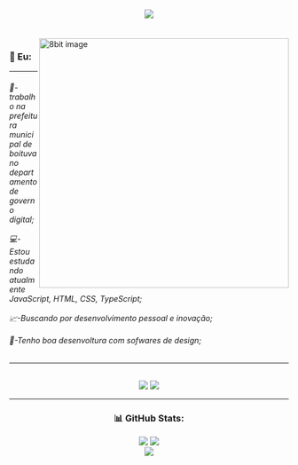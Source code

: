 <h1 align="center">
    <img src="https://readme-typing-svg.herokuapp.com/?font=Righteous&size=35&center=true&vCenter=true&width=500&height=70&duration=4000&lines=Oi+Eu+Sou+o+João+🙃;" />
</h1><br>
<img align="right" alt="8bit image" width="450px" src="https://mir-s3-cdn-cf.behance.net/project_modules/max_3840/641c2b170466977.645e34a7760bf.gif">

<h3>🐤 Eu: </h3>

-------

###### 🏢- trabalho na prefeitura municipal de boituva no departamento de governo digital;<br><br>💻-Estou estudando atualmente JavaScript, HTML, CSS, TypeScript;<br><br>📈-Buscando por desenvolvimento pessoal e inovação;<br><br>🎨-Tenho boa desenvoltura com sofwares de design;
-------

<br>
<div align="center">
    <img src="https://skillicons.dev/icons?i=html,css,javascript,c,typescript,nodejs,docker,git" />
    <img src="https://skillicons.dev/icons?i=photoshop,illustrator,vscode,github,aws" /><br>
    
------

### 📊 GitHub Stats:
![](https://github-readme-stats.vercel.app/api?username=joaoSilva240&theme=dark&hide_border=true&include_all_commits=false&count_private=false)
![](https://github-readme-streak-stats.herokuapp.com/?user=joaoSilva240&theme=dark&hide_border=true)<br/>
![](https://github-readme-stats.vercel.app/api/top-langs/?username=joaoSilva240&theme=dark&hide_border=true&include_all_commits=false&count_private=false&layout=compact)
